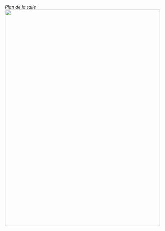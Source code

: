 *Plan de la salle*
<img src="http://vectr.com/ocrozo/g1H1KqYDN8.svg?width=640&height=704&select=g1H1KqYDN8page0" width="100%" height="704">
